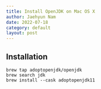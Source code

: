 ```yaml
---
title: Install OpenJDK on Mac OS X
author: Jaehyun Nam
date: 2022-07-18
category: default
layout: post
---
```


## Installation

```
brew tap adoptopenjdk/openjdk
brew search jdk
brew install --cask adoptopenjdk11
```

